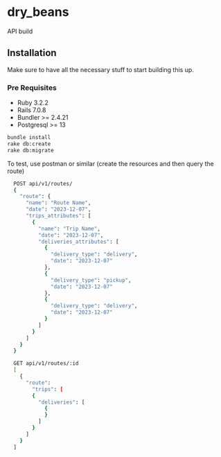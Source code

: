 # dry_beans

API build

## Installation

Make sure to have all the necessary stuff to start building this up.

### Pre Requisites
- Ruby 3.2.2
- Rails 7.0.8
- Bundler >= 2.4.21
- Postgresql >= 13

```bash
bundle install
rake db:create
rake db:migrate
```

To test, use postman or similar (create the resources and then query the route)

```bash
  POST api/v1/routes/
  {
    "route": {
      "name": "Route Name",
      "date": "2023-12-07",
      "trips_attributes": [
        {
          "name": "Trip Name",
          "date": "2023-12-07",
          "deliveries_attributes": [
            {
              "delivery_type": "delivery",
              "date": "2023-12-07"
            },
            {
              "delivery_type": "pickup",
              "date": "2023-12-07"
            },
            {
              "delivery_type": "delivery",
              "date": "2023-12-07"
            }
          ]
        }
      ]
    }
  }

  GET api/v1/routes/:id
  [
    {
      "route":
 	    "trips": [
        {
          "deliveries": [
            {
            }
          ]
        }
      ]
    }
  ]
```